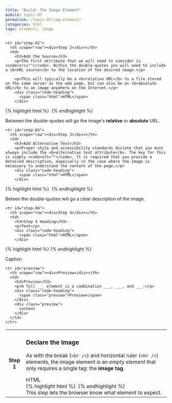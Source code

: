 ```yaml
---
title: "Build: The Image Element"
module: topic-07
permalink: /topic-07/img-element/
categories: html
tags: elements, image
---
```


<div class="divider-heading"></div>


<table class="table numbered-steps">
  <thead>
  </thead>
  <tbody>
    <tr id="step-01">
      <th scope="row"><div>Step 1</div></th>
      <td>
        <h3>Declare the Image</h3>
        <p>As with the break (<code>&lt;br /&gt;</code>) and horizontal ruler (<code>&lt;hr /&gt;</code>) elements, the image element is an <i>empty element</i> that only requires a single tag: the <b>image tag</b>.</p>
        <div class="code-heading">
          <span class="html">HTML</span>
        </div>
{% highlight html %}
<img />
{% endhighlight %}
        <div class="img-caption">This step lets the browser know what element to expect.</div>
      </td>
    </tr>

    <tr id="step-02">
      <th scope="row"><div>Step 2</div></th>
      <td>
        <h3>Add the Source</h3>
        <p>The first attribute that we will need to consider is <code>src=""</code>. Within the double-quotes you will need to include a <b>URL source</b> to the location of the desired image.</p>

        <p>This will typically be a <b>relative URL</b> to a file stored on the same server as the web page, but can also be an <b>absolute URL</b> to an image anywhere on the Internet.</p>
        <div class="code-heading">
          <span class="html">HTML</span>
        </div>
{% highlight html %}
<img src="" />
{% endhighlight %}
        <div class="img-caption">Between the double-quotes will go the image's <b>relative</b> or <b>absolute</b> URL.</div>
      </td>
    </tr>

    <tr id="step-03">
      <th scope="row"><div>Step 3</div></th>
      <td>
        <h3>Add Alternative Text</h3>
        <p>Proper style and accessibility standards dictate that you must always include the <b>alternative text attribute</b>. The key for this is simply <code>alt=""</code>. It is required that you provide a detailed description, especially in the case where the image is necessary to understand the content of the page.</p>
        <div class="code-heading">
          <span class="html">HTML</span>
        </div>
{% highlight html %}
<img src="" alt="" />
{% endhighlight %}
        <div class="img-caption">Beteen the double-quotes will go a clear description of the image.</div>
      </td>
    </tr>

    <tr id="step-04">
      <th scope="row"><div>Step 4</div></th>
      <td>
        <h3>Step 4 Heading</h3>
        <p>Text</p>
        <div class="code-heading">
          <span class="html">HTML</span>
        </div>
{% highlight html %}
<tag></tag>
{% endhighlight %}
        <div class="img-caption">Caption</div>
      </td>
    </tr>

    <tr id="preview">
      <th scope="row"><div>Preview</div></th>
      <td>
        <h3>Preview</h3>
        <p>A full ___ element is a combination ___, ___, and ___:</p>
        <div class="code-heading">
          <span class="preview">Preview</span>
        </div>
        <div class="preview">
          content
        </div>
      </td>
    </tr>
  </tbody>
</table>
